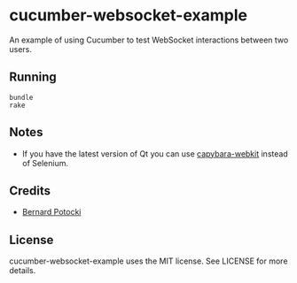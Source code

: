 # cucumber-websocket-example

An example of using Cucumber to test WebSocket interactions between two users.

## Running

    bundle
    rake

## Notes

* If you have the latest version of Qt you can use [capybara-webkit](https://github.com/thoughtbot/capybara-webkit) instead of Selenium.

## Credits

* [Bernard Potocki](http://imanel.org/2010/03/cucumber-testing-for-multiple-users-continuation/)

## License

cucumber-websocket-example uses the MIT license. See LICENSE for more details.
